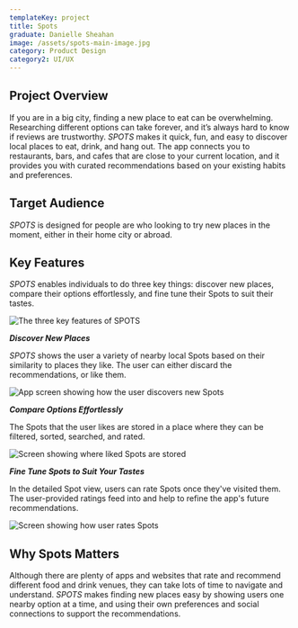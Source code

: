 ```yaml
---
templateKey: project
title: Spots
graduate: Danielle Sheahan
image: /assets/spots-main-image.jpg
category: Product Design
category2: UI/UX
---
```

## Project Overview

If you are in a big city, finding a new place to eat can be overwhelming. Researching different options can take forever, and it’s always hard to know if reviews are trustworthy. _SPOTS_ makes it quick, fun, and easy to discover local places to eat, drink, and hang out. The app connects you to restaurants, bars, and cafes that are close to your current location, and it provides you with curated recommendations based on your existing habits and preferences.

## Target Audience

_SPOTS_ is designed for people are who looking to try new places in the moment, either in their home city or abroad.

## Key Features

_SPOTS_ enables individuals to do three key things: discover new places, compare their options effortlessly, and fine tune their Spots to suit their tastes.

![The three key features of SPOTS](/assets/spots-features.png)

**_Discover New Places_**

_SPOTS_ shows the user a variety of nearby local Spots based on their similarity to places they like. The user can either discard the recommendations, or like them.

![App screen showing how the user discovers new Spots](/assets/spots-features-05.png)

_**Compare Options Effortlessly**_

The Spots that the user likes are stored in a place where they can be filtered, sorted, searched, and rated.

![Screen showing where liked Spots are stored](/assets/spots-features-06.png)

**_Fine Tune Spots to Suit Your Tastes_**

In the detailed Spot view, users can rate Spots once they've visited them. The user-provided ratings feed into and help to refine the app's future recommendations.

![Screen showing how user rates Spots](/assets/spots-features-07.png)

## Why Spots Matters

Although there are plenty of apps and websites that rate and recommend different food and drink venues, they can take lots of time to navigate and understand. _SPOTS_ makes finding new places easy by showing users one nearby option at a time, and using their own preferences and social connections to support the recommendations.
